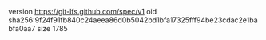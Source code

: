 version https://git-lfs.github.com/spec/v1
oid sha256:9f24f91fb840c24aeea86d0b5042bd1bfa17325fff94be23cdac2e1babfa0aa7
size 1785
